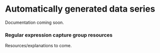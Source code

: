 # Automatically generated data series 

Documentation coming soon. 

### Regular expression capture group resources

Resources/explanations to come. 